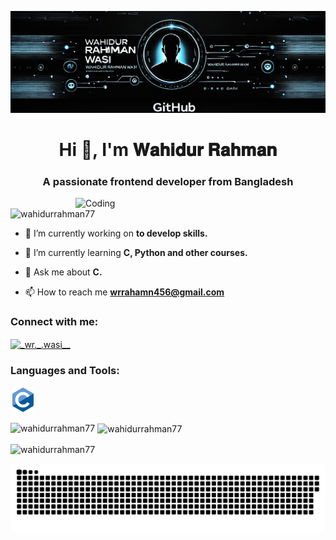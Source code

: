 ![logo](https://github.com/WahidurRahman77/WahidurRahman77/blob/main/24%20184751.png)
<h1 align="center">Hi 👋, I'm 𝐖𝐚𝐡𝐢𝐝𝐮𝐫 𝐑𝐚𝐡𝐦𝐚𝐧</h1>
<h3 align="center">A passionate frontend developer from Bangladesh</h3>
<img align="right" alt="Coding" width="400" src="https://user-images.githubusercontent.com/74038190/212746035-d5c61762-973c-44c0-aec7-887f3b7690e3.gif">

<p align="left"> <img src="https://komarev.com/ghpvc/?username=wahidurrahman77&label=Profile%20views&color=0e75b6&style=flat" alt="wahidurrahman77" /> </p>

- 🔭 I’m currently working on **to develop skills.**

- 🌱 I’m currently learning **C, Python and other courses.**

- 💬 Ask me about **C.**

- 📫 How to reach me **wrrahamn456@gmail.com**

<h3 align="left">Connect with me:</h3>
<p align="left">
<a href="https://instagram.com/_wr._.wasi__" target="blank"><img align="center" src="https://raw.githubusercontent.com/rahuldkjain/github-profile-readme-generator/master/src/images/icons/Social/instagram.svg" alt="_wr._.wasi__" height="30" width="40" /></a>
</p>

<h3 align="left">Languages and Tools:</h3>
<p align="left"> <a href="https://www.cprogramming.com/" target="_blank" rel="noreferrer"> <img src="https://raw.githubusercontent.com/devicons/devicon/master/icons/c/c-original.svg" alt="c" width="40" height="40"/> </a> </p>

<p><img align="left" src="https://github-readme-stats.vercel.app/api/top-langs?username=wahidurrahman77&show_icons=true&locale=en&layout=compact" alt="wahidurrahman77" /></p>

<p>&nbsp;<img align="center" src="https://github-readme-stats.vercel.app/api?username=wahidurrahman77&show_icons=true&locale=en" alt="wahidurrahman77" /></p>

<p><img align="center" src="https://github-readme-streak-stats.herokuapp.com/?user=wahidurrahman77&" alt="wahidurrahman77" /></p>

<p align="center"> <img src="https://raw.githubusercontent.com/rudra-404/rudra-404/56886ddb94e7fc64cef62e3713c7eb0e2d25ef31/assets/snake.svg" /> </p>

